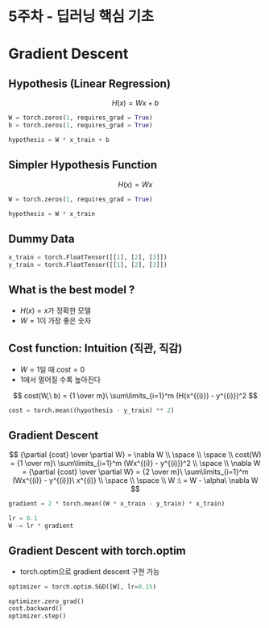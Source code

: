 # 5주차 - 딥러닝 핵심 기초

# Gradient Descent

## Hypothesis (Linear Regression)

$$
H(x) = Wx + b
$$

```python
W = torch.zeros(1, requires_grad = True)
b = torch.zeros(1, requires_grad = True)

hypothesis = W * x_train + b
```


## Simpler Hypothesis Function

$$
H(x) = Wx
$$

```python
W = torch.zeros(1, requires_grad = True)

hypothesis = W * x_train
```

## Dummy Data

```python
x_train = torch.FloatTensor([[1], [2], [3]])
y_train = torch.FloatTensor([[1], [2], [3]])
```

## What is the best model ?

- $H(x) = x$가 정확한 모델
- $W = 1$이 가장 좋은 숫자


## Cost function: Intuition (직관, 직감)

- $W=1$일 때 $cost = 0$
- 1에서 멀어질 수록 높아진다

$$
cost(W,\ b) = {1 \over m}\ \sum\limits_{i=1}^m (H(x^{(i)}) - y^{(i)})^2
$$

```python
cost = torch.mean((hypothesis - y_train) ** 2)
```


## Gradient Descent

$$
{\partial {cost} \over \partial W} = \nabla W \\
\space \\
\space \\
cost(W) = {1 \over m}\ \sum\limits_{i=1}^m (Wx^{(i)} - y^{(i)})^2 \\
\space \\
\nabla W = {\partial {cost} \over \partial W} = {2 \over m}\ \sum\limits_{i=1}^m (Wx^{(i)} - y^{(i)})\ x^{(i)} \\
\space \\
\space \\
W :\ = W - \alpha\ \nabla W
$$

```python
gradient = 2 * torch.mean((W * x_train - y_train) * x_train)

lr = 0.1
W -= lr * gradient
```


## Gradient Descent with torch.optim

- torch.optim으로 gradient descent 구현 가능

```python
optimizer = torch.optim.SGD([W], lr=0.15)

optimizer.zero_grad()
cost.backward()
optimizer.step()
```